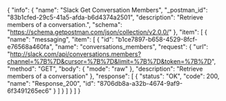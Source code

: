 {
  "info": {
    "name": "Slack Get Conversation Members",
    "_postman_id": "83b1cfed-29c5-41a5-afda-b6d4374a2501",
    "description": "Retrieve members of a conversation.",
    "schema": "https://schema.getpostman.com/json/collection/v2.0.0/"
  },
  "item": [
    {
      "name": "messaging",
      "item": [
        {
          "id": "b1ce7897-b658-4529-8fcf-e76568a460fa",
          "name": "conversations_members",
          "request": {
            "url": "http://slack.com/api/conversations.members?channel=%7B%7D&cursor=%7B%7D&limit=%7B%7D&token=%7B%7D",
            "method": "GET",
            "body": {
              "mode": "raw"
            },
            "description": "Retrieve members of a conversation"
          },
          "response": [
            {
              "status": "OK",
              "code": 200,
              "name": "Response_200",
              "id": "8706db8a-a32b-4674-9af9-6f3491265ec6"
            }
          ]
        }
      ]
    }
  ]
}